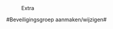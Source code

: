 <properties>
	<page>
		<title>Extra</title>
	</page>
	<menu>
		<position>Extra 
		<title>Introductie</title>
	</menu>
</properties>

#Beveiligingsgroep aanmaken/wijzigen#
<description>